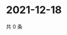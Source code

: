 # 2021-12-18

共 0 条

<!-- BEGIN WEIBO -->
<!-- 最后更新时间 Sat Dec 18 2021 22:00:48 GMT+0800 (China Standard Time) -->

<!-- END WEIBO -->
